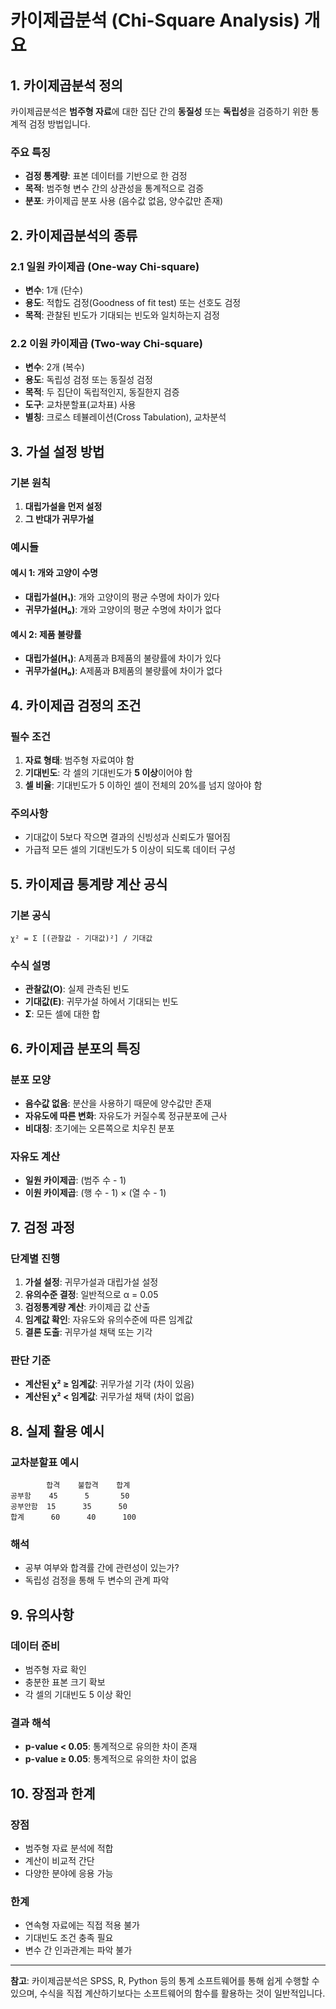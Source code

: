 # 카이제곱분석 (Chi-Square Analysis) 개요

## 1. 카이제곱분석 정의

카이제곱분석은 **범주형 자료**에 대한 집단 간의 **동질성** 또는 **독립성**을 검증하기 위한 통계적 검정 방법입니다.

### 주요 특징
- **검정 통계량**: 표본 데이터를 기반으로 한 검정
- **목적**: 범주형 변수 간의 상관성을 통계적으로 검증
- **분포**: 카이제곱 분포 사용 (음수값 없음, 양수값만 존재)

## 2. 카이제곱분석의 종류

### 2.1 일원 카이제곱 (One-way Chi-square)
- **변수**: 1개 (단수)
- **용도**: 적합도 검정(Goodness of fit test) 또는 선호도 검정
- **목적**: 관찰된 빈도가 기대되는 빈도와 일치하는지 검정

### 2.2 이원 카이제곱 (Two-way Chi-square)
- **변수**: 2개 (복수)
- **용도**: 독립성 검정 또는 동질성 검정
- **목적**: 두 집단이 독립적인지, 동질한지 검증
- **도구**: 교차분할표(교차표) 사용
- **별칭**: 크로스 테뷸레이션(Cross Tabulation), 교차분석

## 3. 가설 설정 방법

### 기본 원칙
1. **대립가설을 먼저 설정**
2. **그 반대가 귀무가설**

### 예시들

#### 예시 1: 개와 고양이 수명
- **대립가설(H₁)**: 개와 고양이의 평균 수명에 차이가 있다
- **귀무가설(H₀)**: 개와 고양이의 평균 수명에 차이가 없다

#### 예시 2: 제품 불량률
- **대립가설(H₁)**: A제품과 B제품의 불량률에 차이가 있다
- **귀무가설(H₀)**: A제품과 B제품의 불량률에 차이가 없다

## 4. 카이제곱 검정의 조건

### 필수 조건
1. **자료 형태**: 범주형 자료여야 함
2. **기대빈도**: 각 셀의 기대빈도가 **5 이상**이어야 함
3. **셀 비율**: 기대빈도가 5 이하인 셀이 전체의 20%를 넘지 않아야 함

### 주의사항
- 기대값이 5보다 작으면 결과의 신빙성과 신뢰도가 떨어짐
- 가급적 모든 셀의 기대빈도가 5 이상이 되도록 데이터 구성

## 5. 카이제곱 통계량 계산 공식

### 기본 공식
```
χ² = Σ [(관찰값 - 기대값)²] / 기대값
```

### 수식 설명
- **관찰값(O)**: 실제 관측된 빈도
- **기대값(E)**: 귀무가설 하에서 기대되는 빈도
- **Σ**: 모든 셀에 대한 합

## 6. 카이제곱 분포의 특징

### 분포 모양
- **음수값 없음**: 분산을 사용하기 때문에 양수값만 존재
- **자유도에 따른 변화**: 자유도가 커질수록 정규분포에 근사
- **비대칭**: 초기에는 오른쪽으로 치우친 분포

### 자유도 계산
- **일원 카이제곱**: (범주 수 - 1)
- **이원 카이제곱**: (행 수 - 1) × (열 수 - 1)

## 7. 검정 과정

### 단계별 진행
1. **가설 설정**: 귀무가설과 대립가설 설정
2. **유의수준 결정**: 일반적으로 α = 0.05
3. **검정통계량 계산**: 카이제곱 값 산출
4. **임계값 확인**: 자유도와 유의수준에 따른 임계값
5. **결론 도출**: 귀무가설 채택 또는 기각

### 판단 기준
- **계산된 χ² ≥ 임계값**: 귀무가설 기각 (차이 있음)
- **계산된 χ² < 임계값**: 귀무가설 채택 (차이 없음)

## 8. 실제 활용 예시

### 교차분할표 예시
```
        합격    불합격    합계
공부함    45      5       50
공부안함  15      35      50
합계      60      40      100
```

### 해석
- 공부 여부와 합격률 간에 관련성이 있는가?
- 독립성 검정을 통해 두 변수의 관계 파악

## 9. 유의사항

### 데이터 준비
- 범주형 자료 확인
- 충분한 표본 크기 확보
- 각 셀의 기대빈도 5 이상 확인

### 결과 해석
- **p-value < 0.05**: 통계적으로 유의한 차이 존재
- **p-value ≥ 0.05**: 통계적으로 유의한 차이 없음

## 10. 장점과 한계

### 장점
- 범주형 자료 분석에 적합
- 계산이 비교적 간단
- 다양한 분야에 응용 가능

### 한계
- 연속형 자료에는 직접 적용 불가
- 기대빈도 조건 충족 필요
- 변수 간 인과관계는 파악 불가

---

**참고**: 카이제곱분석은 SPSS, R, Python 등의 통계 소프트웨어를 통해 쉽게 수행할 수 있으며, 수식을 직접 계산하기보다는 소프트웨어의 함수를 활용하는 것이 일반적입니다.